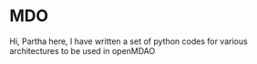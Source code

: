 # MDO
Hi, Partha here, I have written a set of python codes for various architectures to be used in openMDAO 
